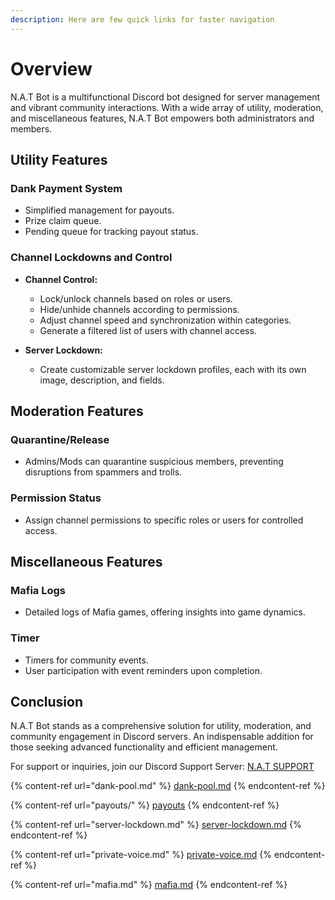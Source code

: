 ```yaml
---
description: Here are few quick links for faster navigation
---
```


# Overview

N.A.T Bot is a multifunctional Discord bot designed for server management and vibrant community interactions. With a wide array of utility, moderation, and miscellaneous features, N.A.T Bot empowers both administrators and members.

## Utility Features

### Dank Payment System
- Simplified management for payouts.
- Prize claim queue.
- Pending queue for tracking payout status.

### Channel Lockdowns and Control
- **Channel Control:**
  - Lock/unlock channels based on roles or users.
  - Hide/unhide channels according to permissions.
  - Adjust channel speed and synchronization within categories.
  - Generate a filtered list of users with channel access.

- **Server Lockdown:**
  - Create customizable server lockdown profiles, each with its own image, description, and fields.

## Moderation Features

### Quarantine/Release
- Admins/Mods can quarantine suspicious members, preventing disruptions from spammers and trolls.

### Permission Status
- Assign channel permissions to specific roles or users for controlled access.

## Miscellaneous Features

### Mafia Logs
- Detailed logs of Mafia games, offering insights into game dynamics.

### Timer
- Timers for community events.
- User participation with event reminders upon completion.

## Conclusion

N.A.T Bot stands as a comprehensive solution for utility, moderation, and community engagement in Discord servers. An indispensable addition for those seeking advanced functionality and efficient management. 

For support or inquiries, join our Discord Support Server: [N.A.T SUPPORT](https://discord.gg/S8GTszayEE)

{% content-ref url="dank-pool.md" %}
[dank-pool.md](dank-pool.md)
{% endcontent-ref %}

{% content-ref url="payouts/" %}
[payouts](payouts/)
{% endcontent-ref %}

{% content-ref url="server-lockdown.md" %}
[server-lockdown.md](server-lockdown.md)
{% endcontent-ref %}

{% content-ref url="private-voice.md" %}
[private-voice.md](private-voice.md)
{% endcontent-ref %}

{% content-ref url="mafia.md" %}
[mafia.md](mafia.md)
{% endcontent-ref %}
